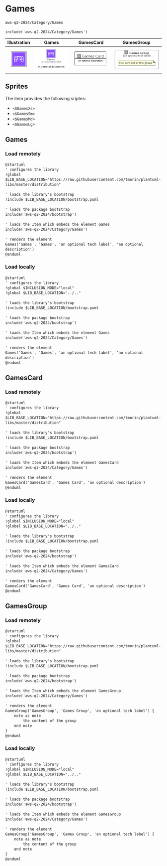 # Games


```text
aws-q2-2024/Category/Games
```

```text
include('aws-q2-2024/Category/Games')
```



| Illustration | Games | GamesCard | GamesGroup |
| :---: | :---: | :---: | :---: |
| ![illustration for Illustration](../../aws-q2-2024/Category/Games.png) | ![illustration for Games](../../aws-q2-2024/Category/Games.Local.png) | ![illustration for GamesCard](../../aws-q2-2024/Category/GamesCard.Local.png) | ![illustration for GamesGroup](../../aws-q2-2024/Category/GamesGroup.Local.png) |



## Sprites
The item provides the following sriptes:

- `<$GamesXs>`
- `<$GamesSm>`
- `<$GamesMd>`
- `<$GamesLg>`





## Games

### Load remotely
```plantuml
@startuml
' configures the library
!global $LIB_BASE_LOCATION="https://raw.githubusercontent.com/tmorin/plantuml-libs/master/distribution"

' loads the library's bootstrap
!include $LIB_BASE_LOCATION/bootstrap.puml

' loads the package bootstrap
include('aws-q2-2024/bootstrap')

' loads the Item which embeds the element Games
include('aws-q2-2024/Category/Games')

' renders the element
Games('Games', 'Games', 'an optional tech label', 'an optional description')
@enduml
```

### Load locally
```plantuml
@startuml
' configures the library
!global $INCLUSION_MODE="local"
!global $LIB_BASE_LOCATION="../.."

' loads the library's bootstrap
!include $LIB_BASE_LOCATION/bootstrap.puml

' loads the package bootstrap
include('aws-q2-2024/bootstrap')

' loads the Item which embeds the element Games
include('aws-q2-2024/Category/Games')

' renders the element
Games('Games', 'Games', 'an optional tech label', 'an optional description')
@enduml
```

## GamesCard

### Load remotely
```plantuml
@startuml
' configures the library
!global $LIB_BASE_LOCATION="https://raw.githubusercontent.com/tmorin/plantuml-libs/master/distribution"

' loads the library's bootstrap
!include $LIB_BASE_LOCATION/bootstrap.puml

' loads the package bootstrap
include('aws-q2-2024/bootstrap')

' loads the Item which embeds the element GamesCard
include('aws-q2-2024/Category/Games')

' renders the element
GamesCard('GamesCard', 'Games Card', 'an optional description')
@enduml
```

### Load locally
```plantuml
@startuml
' configures the library
!global $INCLUSION_MODE="local"
!global $LIB_BASE_LOCATION="../.."

' loads the library's bootstrap
!include $LIB_BASE_LOCATION/bootstrap.puml

' loads the package bootstrap
include('aws-q2-2024/bootstrap')

' loads the Item which embeds the element GamesCard
include('aws-q2-2024/Category/Games')

' renders the element
GamesCard('GamesCard', 'Games Card', 'an optional description')
@enduml
```

## GamesGroup

### Load remotely
```plantuml
@startuml
' configures the library
!global $LIB_BASE_LOCATION="https://raw.githubusercontent.com/tmorin/plantuml-libs/master/distribution"

' loads the library's bootstrap
!include $LIB_BASE_LOCATION/bootstrap.puml

' loads the package bootstrap
include('aws-q2-2024/bootstrap')

' loads the Item which embeds the element GamesGroup
include('aws-q2-2024/Category/Games')

' renders the element
GamesGroup('GamesGroup', 'Games Group', 'an optional tech label') {
    note as note
        the content of the group
    end note
}
@enduml
```

### Load locally
```plantuml
@startuml
' configures the library
!global $INCLUSION_MODE="local"
!global $LIB_BASE_LOCATION="../.."

' loads the library's bootstrap
!include $LIB_BASE_LOCATION/bootstrap.puml

' loads the package bootstrap
include('aws-q2-2024/bootstrap')

' loads the Item which embeds the element GamesGroup
include('aws-q2-2024/Category/Games')

' renders the element
GamesGroup('GamesGroup', 'Games Group', 'an optional tech label') {
    note as note
        the content of the group
    end note
}
@enduml
```

